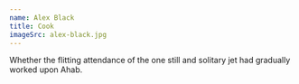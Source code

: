 ```yaml
---
name: Alex Black
title: Cook
imageSrc: alex-black.jpg
---
```


Whether the flitting attendance of the one still and solitary jet had gradually worked upon Ahab.